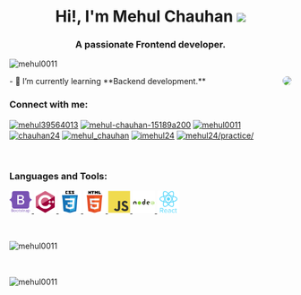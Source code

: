 
<h1 align="center">Hi!, I'm Mehul Chauhan <img src="https://raw.githubusercontent.com/MartinHeinz/MartinHeinz/master/wave.gif" width="30px"></h1>
<h3 align="center">A passionate Frontend developer.</h3>

<p align="left"> <img src="https://komarev.com/ghpvc/?username=mehul0011&label=Profile%20views&color=0e75b6&style=flat" alt="mehul0011" /> </p>
<img align="right" style="border-radius:25px" src="https://user-images.githubusercontent.com/75808688/166622521-e004a637-3c42-4455-bd4a-0f696503b192.gif"> 
- 🌱 I’m currently learning **Backend development.**

<h3 align="left">Connect with me:</h3>
<p align="left">
<a href="https://twitter.com/mehul39564013" target="blank"><img align="center" src="https://raw.githubusercontent.com/rahuldkjain/github-profile-readme-generator/master/src/images/icons/Social/twitter.svg" alt="mehul39564013" height="30" width="40" /></a>
<a href="https://linkedin.com/in/mehul-chauhan-15189a200" target="blank"><img align="center" src="https://raw.githubusercontent.com/rahuldkjain/github-profile-readme-generator/master/src/images/icons/Social/linked-in-alt.svg" alt="mehul-chauhan-15189a200" height="30" width="40" /></a>
<a href="https://codesandbox.com/mehul0011" target="blank"><img align="center" src="https://raw.githubusercontent.com/rahuldkjain/github-profile-readme-generator/master/src/images/icons/Social/codesandbox.svg" alt="mehul0011" height="30" width="40" /></a>
<a href="https://www.codechef.com/users/chauhan24" target="blank"><img align="center" src="https://cdn.jsdelivr.net/npm/simple-icons@3.1.0/icons/codechef.svg" alt="chauhan24" height="30" width="40" /></a>
<a href="https://codeforces.com/profile/mehul_chauhan" target="blank"><img align="center" src="https://raw.githubusercontent.com/rahuldkjain/github-profile-readme-generator/master/src/images/icons/Social/codeforces.svg" alt="mehul_chauhan" height="30" width="40" /></a>
<a href="https://www.leetcode.com/imehul24" target="blank"><img align="center" src="https://raw.githubusercontent.com/rahuldkjain/github-profile-readme-generator/master/src/images/icons/Social/leet-code.svg" alt="imehul24" height="30" width="40" /></a>
<a href="https://auth.geeksforgeeks.org/user/mehul24/practice/" target="blank"><img align="center" src="https://raw.githubusercontent.com/rahuldkjain/github-profile-readme-generator/master/src/images/icons/Social/geeks-for-geeks.svg" alt="mehul24/practice/" height="30" width="40" /></a>
</p>
<br>
<h3 align="left">Languages and Tools:</h3>
<p align="left"> <a href="https://getbootstrap.com" target="_blank" rel="noreferrer"> <img src="https://raw.githubusercontent.com/devicons/devicon/master/icons/bootstrap/bootstrap-plain-wordmark.svg" alt="bootstrap" width="40" height="40"/> </a> <a href="https://www.w3schools.com/cpp/" target="_blank" rel="noreferrer"> <img src="https://raw.githubusercontent.com/devicons/devicon/master/icons/cplusplus/cplusplus-original.svg" alt="cplusplus" width="40" height="40"/> </a> <a href="https://www.w3schools.com/css/" target="_blank" rel="noreferrer"> <img src="https://raw.githubusercontent.com/devicons/devicon/master/icons/css3/css3-original-wordmark.svg" alt="css3" width="40" height="40"/> </a> <a href="https://www.w3.org/html/" target="_blank" rel="noreferrer"> <img src="https://raw.githubusercontent.com/devicons/devicon/master/icons/html5/html5-original-wordmark.svg" alt="html5" width="40" height="40"/> </a> <a href="https://developer.mozilla.org/en-US/docs/Web/JavaScript" target="_blank" rel="noreferrer"> <img src="https://raw.githubusercontent.com/devicons/devicon/master/icons/javascript/javascript-original.svg" alt="javascript" width="40" height="40"/> </a> <a href="https://nodejs.org" target="_blank" rel="noreferrer"> <img src="https://raw.githubusercontent.com/devicons/devicon/master/icons/nodejs/nodejs-original-wordmark.svg" alt="nodejs" width="40" height="40"/> </a> <a href="https://reactjs.org/" target="_blank" rel="noreferrer"> <img src="https://raw.githubusercontent.com/devicons/devicon/master/icons/react/react-original-wordmark.svg" alt="react" width="40" height="40"/> </a> </p>
<br>

<p><img align="center" src="https://github-readme-stats.vercel.app/api/top-langs?username=mehul0011&show_icons=true&locale=en&layout=compact" alt="mehul0011" /></p>
<br>

<p><img align="center" src="https://github-readme-streak-stats.herokuapp.com/?user=mehul0011&" alt="mehul0011" /></p>
<br>
